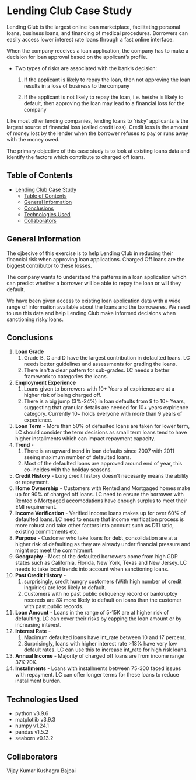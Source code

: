 # Lending Club Case Study
Lending Club is the largest online loan marketplace, facilitating personal loans, business loans, and financing of medical procedures. Borrowers can easily access lower interest rate loans through a fast online interface.

When the company receives a loan application, the company has to make a decision for loan approval based on the applicant’s profile. 
- Two types of risks are associated with the bank’s decision:

    1. If the applicant is likely to repay the loan, then not approving the loan results in a loss of business to the company

    2. If the applicant is not likely to repay the loan, i.e. he/she is likely to default, then approving the loan may lead to a financial loss for the company

Like most other lending companies, lending loans to ‘risky’ applicants is the largest source of financial loss (called credit loss). Credit loss is the amount of money lost by the lender when the borrower refuses to pay or runs away with the money owed. 

The primary objective of this case study is to look at existing loans data and identify the factors which contribute to charged off loans.
## Table of Contents
- [Lending Club Case Study](#lending-club-case-study)
  - [Table of Contents](#table-of-contents)
  - [General Information](#general-information)
  - [Conclusions](#conclusions)
  - [Technologies Used](#technologies-used)
  - [Collaborators](#collaborators)

<!-- You can include any other section that is pertinent to your problem -->

## General Information
The ojbecive of this exercise is to help Lending Club in reducing their financial risk when approving loan applications. Charged Off loans are the biggest contributor to these losses. 

The company wants to understand the patterns in a loan application which can predict whether a borrower will be able to repay the loan or will they default.

We have been given access to existing loan application data with a wide range of information available about the loans and the borroweres. We need to use this data and help Lending Club make informed decisions when sanctioning risky loans.

## Conclusions
1. **Loan Grade**
   1. Grade B, C and D have the largest contribution in defaulted loans. LC needs better guidelines and assessments for grading the loans.
   2. There isn't a clear pattern for sub-grades. LC needs a better framework to categories the loans.
2. **Employment Experience**
   1. Loans given to borrowers with 10+ Years of expirience are at a higher risk of being charged off.
   2. There is a big jump (3%-24%) in loan defaults from 9 to 10+ Years, suggesting that granular details are needed for 10+ years expirience category. Currently 10+ holds everyone with more than 9 years of experience.
3. **Loan Term** - More than 50% of defaulted loans are taken for lower term, LC should consider the term decisions as small term loans tend to have higher installments which can impact repayment capacity.
4. **Trend** - 
   1. There is an upward trend in loan defaults since 2007 with 2011 seeing maximum number of defaulted loans.
   2. Most of the defaulted loans are approved around end of year, this co-incides with the holiday seasons.
5. **Credit History** - Long credit history doesn't necesarily means the ability or repayment.
6. **Home Ownership** - Customers with Rented and Mortgaged homes make up for 90% of charged off loans. LC need to ensure the borrower with Rented o Mortgaged accomodations have enough surplus to meet their EMI requirement.
7. **Income Verification** - Verified income loans makes up for over 60% of defaulted loans. LC need to ensure that income verification process is more robust and take other factors into account such as DTI ratio, existing commitments etc.
8. **Purpose** - Customer who take loans for debt_consolidation are at a higher risk of defaulting as they are already under financial pressure and might not meet the commitment.
9. **Geography** - Most of the defaulted borrowers come from high GDP states such as California, Florida, New York, Texas and New Jersey. LC needs to take local trends into account when sanctioning loans.
10. **Past Credit History** - 
    1.  surprisingly, credit hungry customers (With high number of credit inquiries) are less likely to default.
    2.  Customers with no past public deliquency record or bankruptcy recoreds are 8X more likely to default on loans than the customer with past public records.
11. **Loan Amount** - Loans in the range of 5-15K are at higher risk of defaulting. LC can cover their risks by capping the loan amount or by increasing interest.
12. **Interest Rate** - 
    1.  Maximum defaulted loans have int_rate between 10 and 17 percent.
    2. Surprisingly, loans with higher interest rate >18% have very low default rates. LC can use this to increase int_rate for high risk loans.
 13. **Annual Income** - Majority of charged off loans are from income range 37K-70K.
 14. **Installments** - Loans with installments between 75-300 faced issues with repayment. LC can offer longer terms for these loans to reduce installment burden.

## Technologies Used
- python v3.9.6
- matplotlib v3.9.3
- numpy v1.24.1
- pandas v1.5.2
- seaborn v0.13.2

## Collaborators
Vijay Kumar
Kushagra Bajpai
